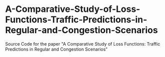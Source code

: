 # A-Comparative-Study-of-Loss-Functions-Traffic-Predictions-in-Regular-and-Congestion-Scenarios
Source Code for the paper "A Comparative Study of Loss Functions: Traffic Predictions in Regular and Congestion Scenarios"
